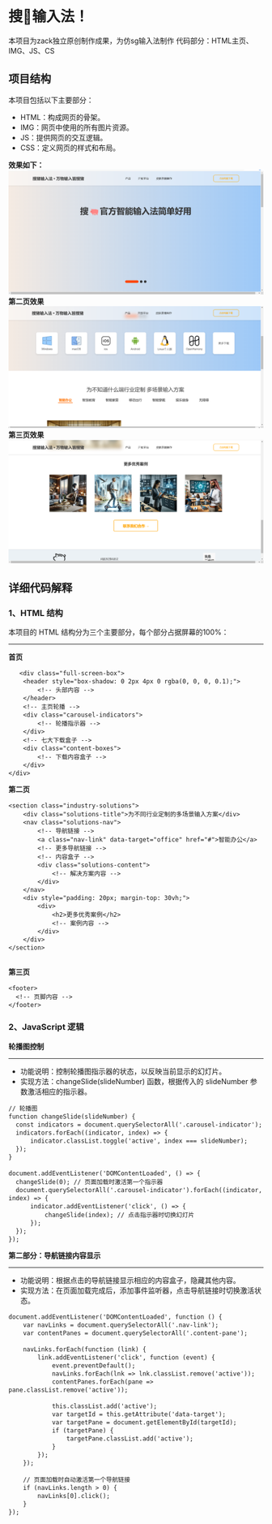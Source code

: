 # 搜🐖输入法！
本项目为zack独立原创制作成果，为仿sg输入法制作
代码部分：HTML主页、IMG、JS、CS

## 项目结构
本项目包括以下主要部分：
- HTML：构成网页的骨架。
- IMG：网页中使用的所有图片资源。
- JS：提供网页的交互逻辑。
- CSS：定义网页的样式和布局。

**效果如下：**
![link](https://github.com/Zack052O/html-zhu/blob/main/%E9%A6%96%E9%A1%B5%E6%95%88%E6%9E%9C%E5%9B%BE.png)
**第二页效果**
![2](https://github.com/Zack052O/html-zhu/blob/main/%E7%AC%AC%E4%BA%8C%E9%A1%B5%E6%95%88%E6%9E%9C%E5%9B%BE.png)
**第三页效果**
![3](https://github.com/Zack052O/html-zhu/blob/main/footer%E6%95%88%E6%9E%9C%E5%9B%BE.png)



## 详细代码解释
### 1、HTML 结构
本项目的 HTML 结构分为三个主要部分，每个部分占据屏幕的100%：
***
**首页**
```
   <div class="full-screen-box">
    <header style="box-shadow: 0 2px 4px 0 rgba(0, 0, 0, 0.1);">
        <!-- 头部内容 -->
    </header>
    <!-- 主页轮播 -->
    <div class="carousel-indicators">
        <!-- 轮播指示器 -->
    </div>
    <!-- 七大下载盒子 -->
    <div class="content-boxes">
        <!-- 下载内容盒子 -->
    </div>
</div>

```
**第二页**
```
<section class="industry-solutions">
    <div class="solutions-title">为不同行业定制的多场景输入方案</div>
    <nav class="solutions-nav">
        <!-- 导航链接 -->
        <a class="nav-link" data-target="office" href="#">智能办公</a>
        <!-- 更多导航链接 -->
        <!-- 内容盒子 -->
        <div class="solutions-content">
            <!-- 解决方案内容 -->
        </div>
    </nav>
    <div style="padding: 20px; margin-top: 30vh;">
        <div>
            <h2>更多优秀案例</h2>
            <!-- 案例内容 -->
        </div>
    </div>
</section>


  ```
  **第三页**
  ```
  <footer>
    <!-- 页脚内容 -->
  </footer>

   ```
  ### 2、JavaScript 逻辑

  **轮播图控制**
  ***
 - 功能说明：控制轮播图指示器的状态，以反映当前显示的幻灯片。
 - 实现方法：changeSlide(slideNumber) 函数，根据传入的 slideNumber 参数激活相应的指示器。
  ```
 // 轮播图
 function changeSlide(slideNumber) {
    const indicators = document.querySelectorAll('.carousel-indicator');
    indicators.forEach((indicator, index) => {
        indicator.classList.toggle('active', index === slideNumber);
    });
}

document.addEventListener('DOMContentLoaded', () => {
    changeSlide(0); // 页面加载时激活第一个指示器
    document.querySelectorAll('.carousel-indicator').forEach((indicator, index) => {
        indicator.addEventListener('click', () => {
            changeSlide(index); // 点击指示器时切换幻灯片
        });
    });
});

  ```
  **第二部分：导航链接内容显示**
  ***
  - 功能说明：根据点击的导航链接显示相应的内容盒子，隐藏其他内容。
  - 实现方法：在页面加载完成后，添加事件监听器，点击导航链接时切换激活状态。
```
document.addEventListener('DOMContentLoaded', function () {
    var navLinks = document.querySelectorAll('.nav-link');
    var contentPanes = document.querySelectorAll('.content-pane');

    navLinks.forEach(function (link) {
        link.addEventListener('click', function (event) {
            event.preventDefault();
            navLinks.forEach(lnk => lnk.classList.remove('active'));
            contentPanes.forEach(pane => pane.classList.remove('active'));

            this.classList.add('active');
            var targetId = this.getAttribute('data-target');
            var targetPane = document.getElementById(targetId);
            if (targetPane) {
                targetPane.classList.add('active');
            }
        });
    });

    // 页面加载时自动激活第一个导航链接
    if (navLinks.length > 0) {
        navLinks[0].click();
    }
});

```
